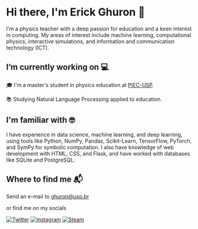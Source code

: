 # Hi there, I'm Erick Ghuron 👋

I'm a physics teacher with a deep passion for education and a keen interest in computing. My areas of interest include machine learning, computational physics, interactive simulations, and information and communication technology (ICT).

## I’m currently working on 💻

🎓 I'm a master's student in physics education at [PIEC-USP](https://portal.if.usp.br/piec/).

📚 Studying Natural Language Processing applied to education.

## I'm familiar with 🤓

I have experience in data science, machine learning, and deep learning, using tools like Python, NumPy, Pandas, Scikit-Learn, TensorFlow, PyTorch, and SymPy for symbolic computation. I also have knowledge of web development with HTML, CSS, and Flask, and have worked with databases like SQLite and PostgreSQL.

## Where to find me 📬

Send an e-mail to <a href="mailto:ghuron@usp.br" target="_blank">ghuron@usp.br</a>

or find me on my socials

<a href="https://twitter.com/ghurone" target="_blank">![Twitter](https://img.shields.io/badge/ghurone-%231DA1F2.svg?style=for-the-badge&logo=Twitter&logoColor=white)</a>
<a href="https://instagram.com/ghurone" target="_blank">![Instagram](https://img.shields.io/badge/ghurone-%23E4405F.svg?style=for-the-badge&logo=Instagram&logoColor=white)</a>
<a href="https://steamcommunity.com/id/ghuron" target="_blank">![Steam](https://img.shields.io/badge/nekz-%23000000.svg?style=for-the-badge&logo=steam&logoColor=white)</a>
